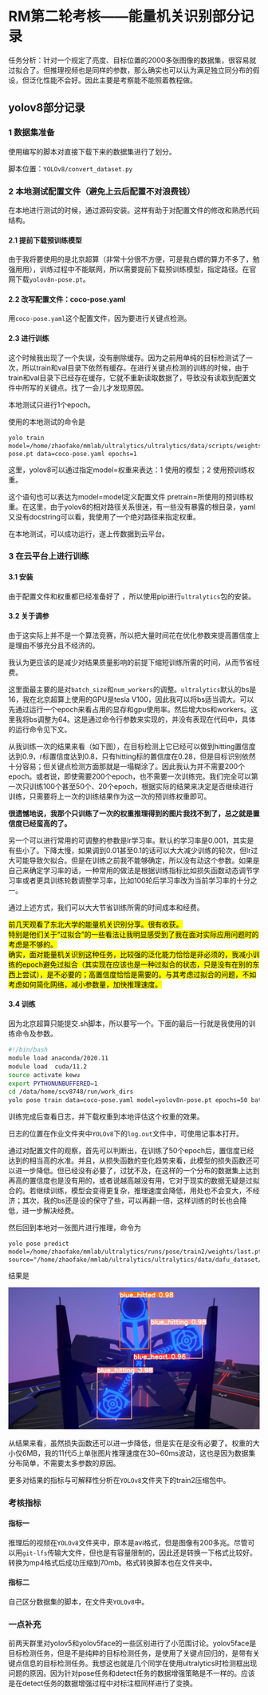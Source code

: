 # RM第二轮考核——能量机关识别部分记录

任务分析：针对一个规定了亮度、目标位置的2000多张图像的数据集，很容易就过拟合了。但推理视频也是同样的参数，那么确实也可以认为满足独立同分布的假设，但泛化性能不会好。因此主要是考察能不能照着教程做。

## yolov8部分记录

### 1 数据集准备

使用编写的脚本对直接下载下来的数据集进行了划分。

脚本位置：`YOLOv8/convert_dataset.py`

### 2 本地测试配置文件（避免上云后配置不对浪费钱）

在本地进行测试的时候，通过源码安装。这样有助于对配置文件的修改和熟悉代码结构。

#### 2.1 提前下载预训练模型

由于我将要使用的是北京超算（非常十分很不方便，可是我白嫖的算力不多了，勉强用用），训练过程中不能联网，所以需要提前下载预训练模型，指定路径。在官网下载`yolov8n-pose.pt`。

#### 2.2 改写配置文件：coco-pose.yaml

用`coco-pose.yaml`这个配置文件，因为要进行关键点检测。

#### 2.3 进行训练

这个时候我出现了一个失误，没有删除缓存。因为之前用单纯的目标检测试了一次，所以train和val目录下依然有缓存。在进行关键点检测的训练的时候，由于train和val目录下已经存在缓存，它就不重新读取数据了，导致没有读取到配置文件中所写的关键点。找了一会儿才发现原因。

本地测试只进行1个epoch。

使用的本地测试的命令是

```shell
yolo train model=/home/zhaofake/mmlab/ultralytics/ultralytics/data/scripts/weights/yolov8n-pose.pt data=coco-pose.yaml epochs=1
```

这里，yolov8可以通过指定model=权重来表达：1 使用的模型；2 使用预训练权重。

这个语句也可以表达为model=model定义配置文件 pretrain=所使用的预训练权重。在这里，由于yolov8的相对路径关系很迷，有一些没有暴露的根目录，yaml又没有docstring可以看，我使用了一个绝对路径来指定权重。

在本地测试，可以成功运行，遂上传数据到云平台。

### 3 在云平台上进行训练

#### 3.1 安装

由于配置文件和权重都已经准备好了 ，所以使用pip进行`ultralytics`包的安装。

#### 3.2 关于调参

由于这实际上并不是一个算法竞赛，所以把大量时间花在优化参数来提高置信度上是理由不够充分且不经济的。

我认为更应该的是减少对结果质量影响的前提下缩短训练所需的时间，从而节省经费。

这里面最主要的是对`batch_size`和`num_workers`的调整。`ultralytics`默认的bs是16，我在北京超算上使用的GPU是tesla V100，因此我可以将bs适当调大。可以先通过运行一个epoch来看占用的显存和gpu使用率。然后增大bs和workers。这里我将bs调整为64。这是通过命令行参数来实现的，并没有表现在代码中，具体的运行命令见下文。

从我训练一次的结果来看（如下图），在目标检测上它已经可以做到hitting置信度达到0.9，r标置信度达到0.8，只有hitting标的置信度在0.28，但是目标识别依然十分容易；但关键点检测方面那就是一塌糊涂了。因此我认为并不需要200个epoch。或者说，即使需要200个epoch，也不需要一次训练完。我们完全可以第一次只训练100个甚至50个、20个epoch，根据实际的结果来决定是否继续进行训练，只需要将上一次的训练结果作为这一次的预训练权重即可。

**很遗憾地说，我那个只训练了一次的权重推理得到的图片我找不到了，总之就是置信度已经蛮高的了。**

另一个可以进行常用的可调整的参数是lr学习率。默认的学习率是0.001，其实是有些小了。下降太慢，如果调到0.01甚至0.1的话可以大大减少训练的轮次，但lr过大可能导致欠拟合。但是在训练之前我不能够确定，所以没有动这个参数。如果是自己来确定学习率的话，一种常用的做法是根据训练指标比如损失函数动态调节学习率或者更具训练轮数调整学习率，比如100轮后学习率改为当前学习率的十分之一。

通过上述方式，我们可以大大节省训练所需的时间成本和经费。

<mark>
前几天观看了东北大学的能量机关识别分享。很有收获。</br>特别是他们关于“过拟合”的一些看法让我明显感受到了我在面对实际应用问题时的考虑是不够的。</br>确实，面对能量机关识别这种任务，比较强的泛化能力恰恰是非必须的，我减小训练的epoch避免过拟合（其实现在应该也是一种过拟合的状态，只是没有在别的东西上尝试），是不必要的；高置信度恰恰是需要的。与其考虑过拟合的问题，不如考虑如何简化网络，减小参数量，加快推理速度。
</mark>

#### 3.4 训练

因为北京超算只能提交.sh脚本，所以要写一个。下面的最后一行就是我使用的训练命令及参数。

```bash
#!/bin/bash
module load anaconda/2020.11
module load  cuda/11.2
source activate kewu
export PYTHONUNBUFFERED=1
cd /data/home/scv8748/run/work_dirs
yolo pose train data=coco-pose.yaml model=yolov8n-pose.pt epochs=50 batch=64 device=0
```

训练完成后查看日志，并下载权重到本地评估这个权重的效果。

日志的位置在作业文件夹中`YOLOv8`下的`log.out`文件中，可使用记事本打开。

通过对配置文件的观察，首先可以判断出，在训练了50个epoch后，置信度已经达到的相当高的水准。并且，从损失函数的变化趋势来看，此模型的损失函数还可以进一步降低。但已经没有必要了，过犹不及，在这样的一个分布的数据集上达到再高的置信度也是没有用的，或者说越高越没有用，它对于现实的数据无疑是过拟合的。若继续训练，模型会变得更复杂，推理速度会降低，用处也不会变大，不经济；其次，我的bs还是设的保守了些，可以再翻一倍，这样训练的时长也会降低，进一步解决经费。

然后回到本地对一张图片进行推理，命令为

```shell
yolo pose predict model=/home/zhaofake/mmlab/ultralytics/runs/pose/train2/weights/last.pt source="/home/zhaofake/mmlab/ultralytics/ultralytics/data/dafu_dataset/test/images/2023_8_8_12_43_45_950.jpg"
```

结果是

![2023_8_8_12_43_45_950](./YOLOv8/2023_8_8_12_43_45_950.jpg)

从结果来看，虽然损失函数还可以进一步降低，但是实在是没有必要了。权重的大小仅6MB，我的11代i5上单张图片推理速度在30~60ms波动，这也是因为数据集分布简单，不需要太多参数的原因。

更多对结果的指标与可解释性分析在`YOLOv8`文件夹下的train2压缩包中。

### 考核指标

#### 指标一

推理后的视频在`YOLOv8`文件夹中，原本是avi格式，但是图像有200多兆。尽管可以用`git-lfs`传输大文件，但也是有容量限制的，因此还是转换一下格式比较好。转换为mp4格式后成功压缩到70mb。格式转换脚本也在文件夹中。

#### 指标二

自己区分数据集的脚本，在文件夹`YOLOv8`中。

### 一点补充

前两天群里对yolov5和yolov5face的一些区别进行了小范围讨论。yolov5face是目标检测任务，但是不是纯粹的目标检测任务，是使用了关键点回归的，是带有关键点信息的目标检测任务。我想这也就是几个同学在使用ultralytics时检测框出现问题的原因。因为针对pose任务和detect任务的数据增强策略是不一样的。应该是在detect任务的数据增强过程中对标注框同样进行了变换。
















